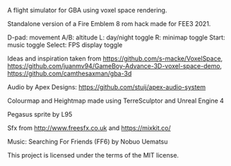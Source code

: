 A flight simulator for GBA using voxel space rendering.

Standalone version of a Fire Emblem 8 rom hack made for FEE3 2021.

D-pad: movement
A/B: altitude
L: day/night toggle
R: minimap toggle
Start: music toggle
Select: FPS display toggle

Ideas and inspiration taken from https://github.com/s-macke/VoxelSpace, https://github.com/juanmv94/GameBoy-Advance-3D-voxel-space-demo, https://github.com/camthesaxman/gba-3d

Audio by Apex Designs: https://github.com/stuij/apex-audio-system

Colourmap and Heightmap made using TerreSculptor and Unreal Engine 4

Pegasus sprite by L95

Sfx from http://www.freesfx.co.uk and https://mixkit.co/

Music: Searching For Friends (FF6) by Nobuo Uematsu

This project is licensed under the terms of the MIT license.
